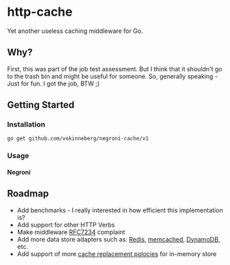 # http-cache

Yet another useless caching middleware for Go.

## Why?

First, this was part of the job test assessment. But I think that it shouldn't go to the trash bin and might be useful for someone. So, generally speaking - Just for fun. I got the job, BTW ;)

## Getting Started

### Installation

`go get github.com/vokinneberg/negroni-cache/v1`

### Usage

#### Negroni


## Roadmap

* Add benchmarks - I really interested in how efficient this implementation is?
* Add support for other HTTP Verbs
* Make middleware [RFC7234](https://tools.ietf.org/html/rfc7234) complaint
* Add more data store adapters such as: [Redis](https://redis.io/), [memcached](https://www.memcached.org/), [DynamoDB](https://aws.amazon.com/dynamodb/), etc.
* Add support of more [cache replacement polocies](https://en.wikipedia.org/wiki/Cache_replacement_policies) for in-memory store
